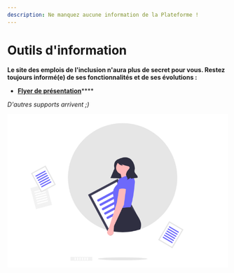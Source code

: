 ```yaml
---
description: Ne manquez aucune information de la Plateforme !
---
```


# Outils d'information

**Le site des emplois de l'inclusion n'aura plus de secret pour vous. Restez toujours informé(e) de ses fonctionnalités et de ses évolutions :**

* [**Flyer de présentation**](flyer-de-presentation.md)****

_D'autres supports arrivent ;)_

![](<../../.gitbook/assets/Capture d’écran 2020-06-30 à 13.38.48.png>)

